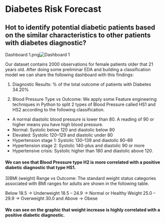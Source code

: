 # Diabetes Risk Forecast

## Hot to identify potential diabetic patients based on the similar characteristics to other patients with diabetes diagnostic?



Dashboard 1.png![Dashboard 1](https://user-images.githubusercontent.com/77758249/126440042-840629f4-ade0-4d12-b551-bf69fb5c165e.png)

Our dataset contains 2000 observations for female patients older that 21 years old. After doing some preliminar EDA and building a classification model we can share the following dashboard with this findings:

1) Diagnostic Results: % of the total outcome of patients with Diabetes 34.20%

2) Blood Pressure Type vs Outcome: We apply some Feature engineering techniques in Python to split 2 types of Blood Pressure called HS1 and HS2 according to the following classification.
- A normal diastolic blood pressure is lower than 80. A reading of 90 or higher means you have high blood pressure.
- Normal: Systolic below 120 and diastolic below 80
- Elevated: Systolic 120–129 and diastolic under 80
- Hypertension stage 1: Systolic 130–139 and diastolic 80–89
- Hypertension stage 2: Systolic 140-plus and diastolic 90 or more
- Hypertensive crisis: Systolic higher than 180 and diastolic above 120.

#### We can see that Blood Pressure type H2 is more correlated with a positive diabetic diagnostic that type HS1.

3)BMI (weight) Range vs Outcome: The standard weight status categories associated with BMI ranges for adults are shown in the following table.

Below 18.5 -> Underweight
18.5 – 24.9 -> Normal or Healthy Weight
25.0 – 29.9 -> Overweight
30.0 and Above -> Obese

#### We can see on the graphic that weight increase is highly correlated with a positive diabetic diagnostic. 

